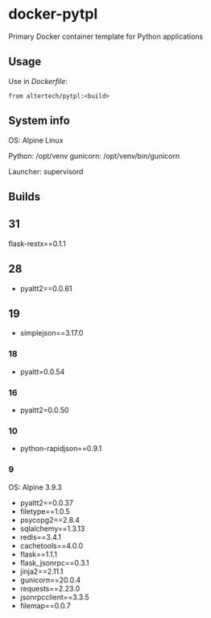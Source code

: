 # docker-pytpl

Primary Docker container template for Python applications

## Usage

Use in *Dockerfile*:

```
from altertech/pytpl:<build>
```

## System info

OS: Alpine Linux

Python: /opt/venv
gunicorn: /opt/venv/bin/gunicorn

Launcher: supervisord

## Builds

## 31

flask-restx==0.1.1

## 28

* pyaltt2==0.0.61

## 19

* simplejson==3.17.0

### 18

* pyaltt=0.0.54

### 16

* pyaltt2=0.0.50

### 10

* python-rapidjson==0.9.1

### 9

OS: Alpine 3.9.3

* pyaltt2==0.0.37
* filetype==1.0.5
* psycopg2==2.8.4
* sqlalchemy==1.3.13
* redis==3.4.1
* cachetools==4.0.0
* flask==1.1.1
* flask_jsonrpc==0.3.1
* jinja2==2.11.1
* gunicorn==20.0.4
* requests==2.23.0
* jsonrpcclient==3.3.5
* filemap==0.0.7
